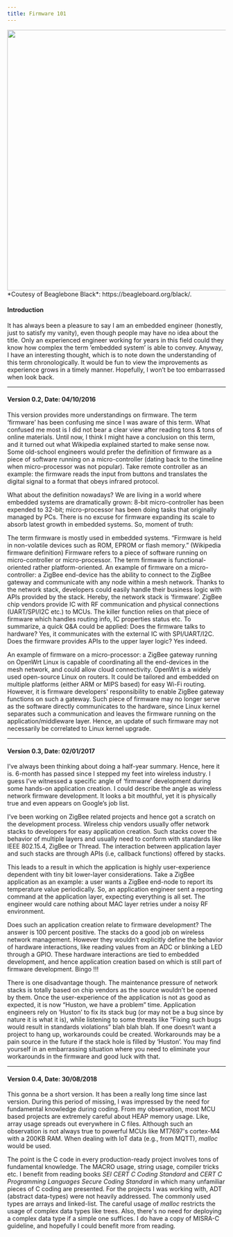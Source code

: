 ```yaml
---
title: Firmware 101
---
```


<img src="http://www.element14.com/community/servlet/JiveServlet/showImage/2-84952-167466/bbb-top-white.png" width="600">
*Coutesy of Beaglebone Black*: https://beagleboard.org/black/.

#### **Introduction**

It has always been a pleasure to say I am an embedded engineer (honestly, just to satisfy my vanity), even though people may have no idea about the title. Only an experienced engineer working for years in this field could they know how complex the term ’embedded system’ is able to convey. Anyway, I have an interesting thought, which is to note down the understanding of this term chronologically. It would be fun to view the improvements as experience grows in a timely manner. Hopefully, I won’t be too embarrassed when look back.

***

#### **Version 0.2, Date: 04/10/2016**

This version provides more understandings on firmware. The term ‘firmware’ has been confusing me since I was aware of this term. What confused me most is I did not bear a clear view after reading tons & tons of online materials. Until now, I think I might have a conclusion on this term, and it turned out what Wikipedia explained started to make sense now. Some old-school engineers would prefer the definition of firmware as a piece of software running on a micro-controller (dating back to the timeline when micro-processor was not popular). Take remote controller as an example: the firmware reads the input from buttons and translates the digital signal to a format that obeys infrared protocol.

What about the definition nowadays? We are living in a world where embedded systems are dramatically grown: 8-bit micro-controller has been expended to 32-bit; micro-processor has been doing tasks that originally managed by PCs. There is no excuse for firmware expanding its scale to absorb latest growth in embedded systems. So, moment of truth:

The term firmware is mostly used in embedded systems. “Firmware is held in non-volatile devices such as ROM, EPROM or flash memory.” (Wikipedia firmware definition) Firmware refers to a piece of software running on micro-controller or micro-processor.
The term firmware is functional-oriented rather platform-oriented. An example of firmware on a micro-controller: a ZigBee end-device has the ability to connect to the ZigBee gateway and communicate with any node within a mesh network. Thanks to the network stack, developers could easily handle their business logic with APIs provided by the stack. Hereby, the network stack is ‘firmware’. ZigBee chip vendors provide IC with RF communication and physical connections (UART/SPI/I2C etc.) to MCUs. The killer function relies on that piece of firmware which handles routing info, IC properties status etc. To summarize, a quick Q&A could be applied: Does the firmware talks to hardware? Yes, it communicates with the external IC with SPI/UART/I2C. Does the firmware provides APIs to the upper layer logic? Yes indeed.

An example of firmware on a micro-processor: a ZigBee gateway running on OpenWrt Linux is capable of coordinating all the end-devices in the mesh network, and could allow cloud connectivity. OpenWrt is a widely used open-source Linux on routers. It could be tailored and embedded on multiple platforms (either ARM or MIPS based) for easy Wi-Fi routing. However, it is firmware developers' responsibility to enable ZigBee gateway functions on such a gateway. Such piece of firmware may no longer serve as the software directly communicates to the hardware, since Linux kernel separates such a communication and leaves the firmware running on the application/middleware layer. Hence, an update of such firmware may not necessarily be correlated to Linux kernel upgrade.

***

#### **Version 0.3, Date: 02/01/2017**

I’ve always been thinking about doing a half-year summary. Hence, here it is. 6-month has passed since I stepped my feet into wireless industry. I guess I’ve witnessed a specific angle of ‘firmware’ development during some hands-on application creation. I could describe the angle as wireless network firmware development. It looks a bit mouthful, yet it is physically true and even appears on Google’s job list.

I’ve been working on ZigBee related projects and hence got a scratch on the development process. Wireless chip vendors usually offer network stacks to developers for easy application creation. Such stacks cover the behavior of multiple layers and usually need to conform with standards like IEEE 802.15.4, ZigBee or Thread. The interaction between application layer and such stacks are through APIs (i.e, callback functions) offered by stacks.

This leads to a result in which the application is highly user-experience dependent with tiny bit lower-layer considerations. Take a ZigBee application as an example: a user wants a ZigBee end-node to report its temperature value periodically. So, an application engineer sent a reporting command at the application layer, expecting everything is all set. The engineer would care nothing about MAC layer retries under a noisy RF environment.

Does such an application creation relate to firmware development? The answer is 100 percent positive. The stacks do a good job on wireless network management. However they wouldn’t explicitly define the behavior of hardware interactions, like reading values from an ADC or blinking a LED through a GPIO. These hardware interactions are tied to embedded development, and hence application creation based on which is still part of firmware development. Bingo !!!

There is one disadvantage though. The maintenance pressure of network stacks is totally based on chip vendors as the source wouldn’t be opened by them. Once the user-experience of the application is not as good as expected, it is now “Huston, we have a problem” time. Application engineers rely on ‘Huston’ to fix its stack bug (or may not be a bug since by nature it is what it is), while listening to some threats like “Fixing such bugs would result in standards violations” blah blah blah. If one doesn’t want a project to hang up, workarounds could be created. Workarounds may be a pain source in the future if the stack hole is filled by ‘Huston’. You may find yourself in an embarrassing situation where you need to eliminate your workarounds in the firmware and  good luck with that.

***

#### **Version 0.4, Date: 30/08/2018**

This gonna be a short version. It has been a really long time since last version. During this period of missing, I was impressed by the need for fundamental knowledge during coding. From my observation, most MCU based projects are extremely careful about HEAP memory usage. Like, array usage spreads out everywhere in C files. Although such an observation is not always true to powerful MCUs like MT7697's cortex-M4 with a 200KB RAM. When dealing with IoT data (e.g., from MQTT), *malloc* would be used.

The point is the C code in every production-ready project involves tons of fundamental knowledge. The MACRO usage, string usage, compiler tricks etc. I benefit from reading books *SEI CERT C Coding Standard* and *CERT C Programming Languages Secure Coding Standard* in which many unfamiliar pieces of C coding are presented. For the projects I was working with, ADT (abstract data-types) were not heavily addressed. The commonly used types are arrays and linked-list. The careful usage of *malloc* restricts the usage of complex data types like trees. Also, there's no need for deploying a complex data type if a simple one suffices. I do have a copy of MISRA-C guideline, and hopefully I could benefit more from reading.
